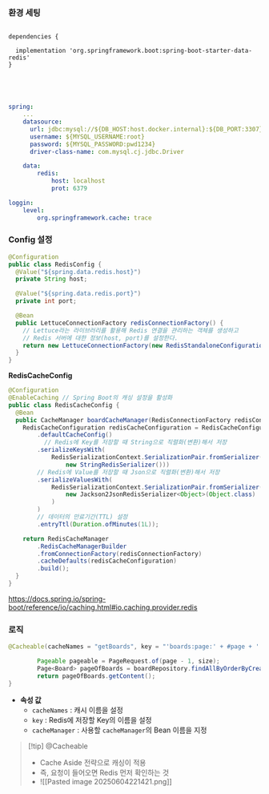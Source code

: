 
### 환경 세팅 
```plain text

dependencies {
  
  implementation 'org.springframework.boot:spring-boot-starter-data-redis'
}

```


```yaml




spring:
	...
	datasource:  
	  url: jdbc:mysql://${DB_HOST:host.docker.internal}:${DB_PORT:3307}/${DB_NAME:mydb}  
	  username: ${MYSQL_USERNAME:root}  
	  password: ${MYSQL_PASSWORD:pwd1234}  
	  driver-class-name: com.mysql.cj.jdbc.Driver

	data:
		redis:
			host: localhost
			prot: 6379

loggin:
	level:
		org.springframework.cache: trace
```

### Config 설정 

```java
@Configuration
public class RedisConfig {
  @Value("${spring.data.redis.host}")
  private String host;

  @Value("${spring.data.redis.port}")
  private int port;

  @Bean
  public LettuceConnectionFactory redisConnectionFactory() {
    // Lettuce라는 라이브러리를 활용해 Redis 연결을 관리하는 객체를 생성하고
    // Redis 서버에 대한 정보(host, port)를 설정한다. 
    return new LettuceConnectionFactory(new RedisStandaloneConfiguration(host, port));
  }
}
```

**RedisCacheConfig**
```java
@Configuration
@EnableCaching // Spring Boot의 캐싱 설정을 활성화
public class RedisCacheConfig {
  @Bean
  public CacheManager boardCacheManager(RedisConnectionFactory redisConnectionFactory) {
    RedisCacheConfiguration redisCacheConfiguration = RedisCacheConfiguration
        .defaultCacheConfig()
	      // Redis에 Key를 저장할 때 String으로 직렬화(변환)해서 저장
        .serializeKeysWith(
            RedisSerializationContext.SerializationPair.fromSerializer(
                new StringRedisSerializer()))
        // Redis에 Value를 저장할 때 Json으로 직렬화(변환)해서 저장
        .serializeValuesWith(
            RedisSerializationContext.SerializationPair.fromSerializer(
                new Jackson2JsonRedisSerializer<Object>(Object.class)
            )
        )
        // 데이터의 만료기간(TTL) 설정
        .entryTtl(Duration.ofMinutes(1L));

    return RedisCacheManager
        .RedisCacheManagerBuilder
        .fromConnectionFactory(redisConnectionFactory)
        .cacheDefaults(redisCacheConfiguration)
        .build();
  }
}
```
https://docs.spring.io/spring-boot/reference/io/caching.html#io.caching.provider.redis
### 로직 
```java
@Cacheable(cacheNames = "getBoards", key = "'boards:page:' + #page + ':size:' + #size", cacheManager = "boardCacheManager") public List<Board> getBoards(int page, int size) {

		Pageable pageable = PageRequest.of(page - 1, size); 
		Page<Board> pageOfBoards = boardRepository.findAllByOrderByCreatedAtDesc(pageable); 
		return pageOfBoards.getContent(); 
}
```
- **속성 값** 
	- `cacheNames` : 캐시 이름을 설정
	- `key` : Redis에 저장할 Key의 이름을 설정
	- `cacheManager` : 사용할 `cacheManager`의 Bean 이름을 지정
	

>[!tip] @Cacheable 
>- Cache Aside 전략으로 캐싱이 적용
>- 즉, 요청이 들어오면 Redis 먼저 확인하는 것 
>- ![[Pasted image 20250604221421.png]]


